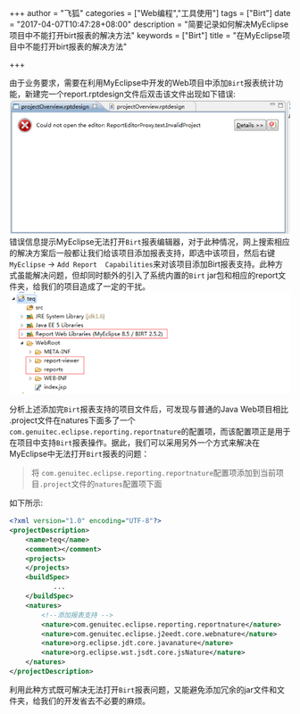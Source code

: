 +++
author = "飞狐"
categories = ["Web编程","工具使用"]
tags = ["Birt"]
date = "2017-04-07T10:47:28+08:00"
description = "简要记录如何解决MyEclipse项目中不能打开birt报表的解决方法"
keywords = ["Birt"]
title = "在MyEclipse项目中不能打开birt报表的解决方法"

+++

由于业务要求，需要在利用MyEclipse中开发的Web项目中添加`Birt`报表统计功能，新建完一个report.rptdesign文件后双击该文件出现如下错误:  
![无法打开报表文件](/blog_img/web/cannot-open-birt-report-in-myeclipse-project/cannot-open-birt.png "无法打开birt报表文件")  
错误信息提示MyEclipse无法打开`Birt`报表编辑器，对于此种情况，网上搜索相应的解决方案后一般都让我们给该项目添加报表支持，即选中该项目，然后右键`MyEclipse` -> `Add Report  Capabilities`来对该项目添加Birt报表支持。此种方式虽能解决问题，但却同时额外的引入了系统内置的`Birt` jar包和相应的report文件夹，给我们的项目造成了一定的干扰。  
![birt项目](/blog_img/web/cannot-open-birt-report-in-myeclipse-project/birt-project-in-myeclipse.png "MyEclipse中的birt项目")

分析上述添加完`Birt`报表支持的项目文件后，可发现与普通的Java Web项目相比 .project文件在natures下面多了一个  `com.genuitec.eclipse.reporting.reportnature`的配置项，而该配置项正是用于在项目中支持`Birt`报表操作。据此，我们可以采用另外一个方式来解决在MyEclipse中无法打开`Birt`报表的问题：   

> 将 `com.genuitec.eclipse.reporting.reportnature`配置项添加到当前项目`.project`文件的`natures`配置项下面

如下所示:

```xml
<?xml version="1.0" encoding="UTF-8"?>
<projectDescription>
	<name>teq</name>
    <comment></comment>
    <projects>
    </projects>
    <buildSpec>
           ...
    </buildSpec>
    <natures>
        <!--添加报表支持 -->
        <nature>com.genuitec.eclipse.reporting.reportnature</nature>
        <nature>com.genuitec.eclipse.j2eedt.core.webnature</nature>
        <nature>org.eclipse.jdt.core.javanature</nature>
        <nature>org.eclipse.wst.jsdt.core.jsNature</nature>
    </natures>
</projectDescription>
```
利用此种方式既可解决无法打开`Birt`报表问题，又能避免添加冗余的jar文件和文件夹，给我们的开发省去不必要的麻烦。